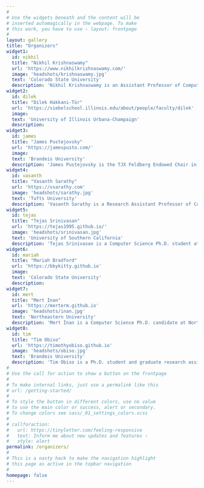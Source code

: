 ```yaml
---
#
# Use the widgets beneath and the content will be
# inserted automagically in the webpage. To make
# this work, you have to use › layout: frontpage
#
layout: gallery
title: "Organizers"
widget1:
  id: nikhil
  title: "Nikhil Krishnaswamy"
  url: 'https://www.nikhilkrishnaswamy.com/'
  image: 'headshots/krishnaswamy.jpg'
  text: 'Colorado State University'
  description: 'Nikhil Krishnaswamy is an Assistant Professor of Computer Science at Colorado State University, and director of the Situated Grounding and Natural Language (SIGNAL) Lab. His research focuses on diverse forms of natural language and multimodal understanding in human-AI collaboration, and on the mathematical and logical properties of AI models. He is the author of over 90 peer-reviewed publications across the fields of NLP, AI/machine learning, human-computer/human-agent interaction, and cognitive science, and has received multiple best paper or outstanding paper awards for research on interactive systems, human-AI teaming, HCI, and NLP in education. His research has been funded by NSF, DARPA, ARPA-H, and ARO, and he has been featured in national outlets such as NPR and the Wall Street Journal.'
widget2:
  id: dilek
  title: "Dilek Hakkani-Tür"
  url: 'https://siebelschool.illinois.edu/about/people/faculty/dilek'
  image: 
  text: 'University of Illinois Urbana-Champaign'
  description:
widget3:
  id: james
  title: "James Pustejovsky"
  url: 'https://jamespusto.com/'
  image: 
  text: 'Brandeis University'
  description: 'James Pustejovsky is the TJX Feldberg Endowed Chair in Computer Science at Brandeis University, where he is also Chair of the Linguistics Program, Chair of the Computational Linguistics M.S. Program, and Director of the Lab for Linguistics and Computation. He has authored numerous books on lexical and computational semantics, linguistic annotation, and temporal and spatial reasoning, including Spatial Language Understanding (with P. Kordjamshidi and M.-F. Moens, Springer 2025) and Generative Lexicon Theory: A Modern Introduction (with E. Jezek, Oxford University Press, 2026). He conducts research in areas of computational linguistics, lexical semantics, multimodal interactions and reasoning, situated grounding, and developing standards and annotated datasets for machine learning.  Currently, as part of the NSF-funded Institute for Student AI Teaming (iSAT) AI Institute, he and his lab are studying multimodal communication and nonverbal behavior in task-oriented workgroup and classroom interactions. The research question being addressed is how AI can help foster innovation, equity, and creativity in classroom settings, increasing the students' sense of inclusion and participation. In order to accomplish this, the student interactions in the classroom have to be studied and then computationally modeled, so that AI models can understand what is being communicated in the class. From a practical matter, this involves identifying speech, gaze, speaker orientation, gesture, and actions, all of which are annotated in order to build models for multi-agent multimodal behavior identification and tracking. He is also co-PI (with N. Krishnaswamy) on the DARPA FACT program, studying the role of epistemic friction in multimodal communication. He was elected an ACL Fellow in 2024.'
widget4:
  id: vasanth
  title: "Vasanth Sarathy"
  url: 'https://vsarathy.com'
  image: 'headshots/sarathy.jpg'
  text: 'Tufts University'
  description: 'Vasanth Sarathy is a Research Assistant Professor of Computer Science at Tufts University and Director of the Creative Intelligence Lab. His research lies at the intersection of artificial intelligence, cognitive science, and philosophy, with a focus on socially intelligent agents, neurosymbolic reasoning, and the dynamics of representational coherence. He has published across AI safety, interpretability, and argumentation, and his work has been supported by DARPA, NSF, and IARPA. Prior to academia, he practiced law and brings a multidisciplinary perspective to questions of intelligence, communication, and normative alignment in AI systems.'
widget5:
  id: tejas
  title: "Tejas Srinivasan"
  url: 'https://tejas1995.github.io/'
  image: 'headshots/srinivasan.jpg'
  text: 'University of Southern California'
  description: 'Tejas Srinivasan is a Computer Science Ph.D. student at the University of Southern California. His research is centered on building AI systems that can be used by humans reliably. His work has been published at NeurIPS, *CL venues and speech conferences, spanning topics such as human-AI interaction, reliable multimodal systems, continual learning and multimodal speech recognition. He is a recipient of the Amazon ML Fellowship.'
widget6:
  id: mariah
  title: "Mariah Bradford"
  url: 'https://bbykitty.github.io'
  image: 
  text: 'Colorado State University'
  description:
widget7:
  id: mert
  title: "Mert İnan"
  url: 'https://merterm.github.io'
  image: 'headshots/inan.jpg'
  text: 'Northeastern University'
  description: 'Mert İnan is a Computer Science Ph.D. candidate at Northeastern University. His research focus is at the intersection of multimodality, dialogue, and cognitive science. He has published at ACL venues. Notably, he has worked on signed languages, detecting uncertainty, and discourse through eye gaze and visio-linguistic data. He has been a part of organizing committees of multiple workshops, such as WMT-SLT23, SpLU-RoboNLP23-24 at EMNLP, *SEM 2023 at ACL, and Dialogue with Robots by NSF.'
widget8:
  id: tim
  title: "Tim Obiso"
  url: 'https://timothyobiso.github.io'
  image: 'headshots/obiso.jpg'
  text: 'Brandeis University'
  description: 'Tim Obiso is a Ph.D. student and graduate research assistant in the Lab for Linguistics and Computation at Brandeis University, where he works on natural language processing with a focus on multimodal semantics, human-AI collaboration, epistemic and doxastic modeling, and representation learning with various architectures. This experience informs his understanding of communication and collaboration and managing the various states of open-ended tasks.'
#
# Use the call for action to show a button on the frontpage
#
# To make internal links, just use a permalink like this
# url: /getting-started/
#
# To style the button in different colors, use no value
# to use the main color or success, alert or secondary.
# To change colors see sass/_01_settings_colors.scss
#
# callforaction:
#   url: https://tinyletter.com/feeling-responsive
#   text: Inform me about new updates and features ›
#   style: alert
permalink: /organizers/
#
# This is a nasty hack to make the navigation highlight
# this page as active in the topbar navigation
#
homepage: false
---
```


